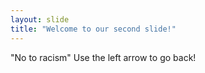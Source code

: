 ```yaml
---
layout: slide
title: "Welcome to our second slide!"
---
```

"No to racism"
Use the left arrow to go back!
